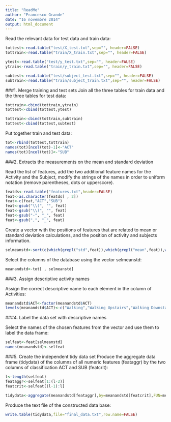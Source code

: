 ```yaml
---
title: "ReadMe"
author: "Francesco Grande"
date: "16 novembre 2014"
output: html_document
---
```


Read the relevant data for test data and train data:

```r
tottest<-read.table("test/X_test.txt",sep="", header=FALSE)
tottrain<-read.table("train/X_train.txt",sep="", header=FALSE)

ytest<-read.table("test/y_test.txt",sep="", header=FALSE)
ytrain<-read.table("train/y_train.txt",sep="", header=FALSE)

subtest<-read.table("test/subject_test.txt",sep="", header=FALSE)
subtrain<-read.table("train/subject_train.txt",sep="", header=FALSE)
```

###1. Merge training and test sets
Join all the three tables for train data and the three tables for test data:


```r
tottrain<-cbind(tottrain,ytrain)
tottest<-cbind(tottest,ytest)

tottrain<-cbind(tottrain,subtrain)
tottest<-cbind(tottest,subtest)
```

Put together train and test data:

```r
tot<-rbind(tottest,tottrain)
names(tot)[ncol(tot)-1]<-"ACT"
names(tot)[ncol(tot)]<-"SUB"
```

###2. Extracts the measurements on the mean and standard deviation

Read the list of features, add the two additional feature names for the Activity and the Subject, modify the strings of the names in order to uniform notation (remove parentheses, dots or upperscore).

```r
featds<-read.table("features.txt",header=FALSE)
feat<-as.character(featds[ , 2])
feat<-c(feat,"ACT","SUB")
feat<-gsub("\\(", "", feat)
feat<-gsub("\\)", "", feat)
feat<-gsub("-", "_", feat)
feat<-gsub(",", "_", feat)
```

Create a vector with the positions of features that are related to mean or standard deviation calculations, and the position of activity and subjects information.


```r
selmeanstd<-sort(c(which(grepl("std",feat)),which(grepl("mean",feat)),which(feat=="ACT"),which(feat=="SUB")))
```

Select the columns of the database using the vector selmeanstd:

```r
meanandstd<-tot[ , selmeanstd]
```

###3. Assign descriptive activity names

Assign the correct descriptive name to each element in the column of Activities:

```r
meanandstd$ACT<-factor(meanandstd$ACT)
levels(meanandstd$ACT)<-c("Walking","Walking Upstairs","Walking Downstairs","Sitting","Standing","Laying")
```

###4. Label the data set with descriptive names

Select the names of the chosen features from the vector and use them to label the data frame:

```r
selfeat<-feat[selmeanstd]
names(meanandstd)<-selfeat
```

###5. Create the independent tidy data set
Produce the aggregate data frame (tidydata) of the columns of all numeric features (feataggr) by the two columns of classification ACT and SUB (featcrit):

```r
l<-length(selfeat)
feataggr<-selfeat[1:(l-2)]
featcrit<-selfeat[(l-1):l]

tidydata<-aggregate(meanandstd[feataggr],by=meanandstd[featcrit],FUN=mean)
```

Produce the text file of the constructed data base:

```r
write.table(tidydata,file="final_data.txt",row.name=FALSE)
```
